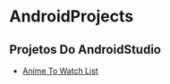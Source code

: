 # AndroidProjects
## Projetos Do AndroidStudio
- [Anime To Watch List](https://github.com/Necctares/AndroidProjects/tree/main/MyAnimeToWatchList)
